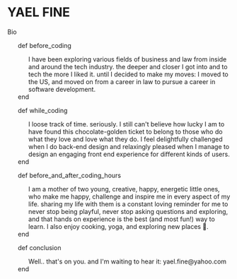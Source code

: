 YAEL FINE
==============  

Bio

<ul>
  def before_coding
  <ul>
    I have been exploring various fields of business and law from inside and around the tech industry. the deeper and closer I got into and to tech the more I liked it. until I decided to make my moves: I moved to the US, and moved on from a career in law to pursue a career in software development.
  </ul>
  end
</ul>

<ul>
  def while_coding
  <ul>
    I loose track of time. seriously. I still can't believe how lucky I am to have found this chocolate-golden ticket to belong to those who do what they love and love what they do. I feel delightfully challenged when I do back-end design and relaxingly pleased when I manage to design an engaging front end experience for different kinds of users.
  </ul>
  end
</ul>

<ul>
  def before_and_after_coding_hours
  <ul>
    I am a mother of two young, creative, happy, energetic little ones, who make me happy, challenge and inspire me in every aspect of my life. sharing my life with them is a constant loving reminder for me to never stop being playful, never stop asking questions and exploring, and that hands on experience is the best (and most fun!) way to learn. I also enjoy cooking, yoga, and exploring new places 🎒.
  </ul>
  end
</ul>

<ul>
  def conclusion
    <ul>Well.. that's on you. and I'm waiting to hear it: yael.fine@yahoo.com </ul>
  end
</ul>
